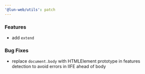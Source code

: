 ```yaml
---
'@lun-web/utils': patch
---
```


### Features

- add `extend`

### Bug Fixes

- replace `document.body` with HTMLElement prototype in features detection to avoid errors in IIFE ahead of body
